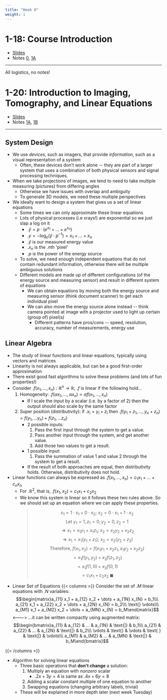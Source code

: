 ```yaml
---
title: "Week 0"
weight: 1
---
```




# 1-18: Course Introduction

- [Slides](https://eecs16a.org/lecture/Lecture0A_Slides.pdf)
- Notes [0](https://eecs16a.org/lecture/Note0.pdf), [1A](https://eecs16a.org/lecture/Note1A.pdf)

---

All logistics, no notes!

# 1-20: Introduction to Imaging, Tomography, and Linear Equations

- [Slides](https://eecs16a.org/lecture/Lecture0B_Slides.pdf)
- Notes [1A](https://eecs16a.org/lecture/Note1A.pdf), [1B](https://eecs16a.org/lecture/Note1B.pdf)

---

## System Design

- We use _devices_, such as imagers, that provide _information_, such as a visual representation of a system
    - Often, these devices don’t work alone -- they are part of a larger system that uses a combination of both physical sensors and signal processing techniques.
- When we take projections of images, we tend to need to take multiple measuring (pictures) from differing angles
    - Otherwise we have issues with overlap and ambiguity
    - To generate 3D models, we need these multiple perspectives
- We ideally want to design a system that gives us a set of linear equations
    - Some times we can only approximate these linear equations
    - Lots of physical processes (i.e xrays!) are exponential so we just slap a log on it
        - .$\hat y = p \cdot (e^{x_1} + \dots + e^{x_n})$
        - .$y = -\log_e (\hat y \cdot p^{-1}) = x_1 + \dots + x_n$
        - .$\hat y$ is our measured energy value
        - .$x_n$ is the .$n$th 'pixel'
        - .$p$ is the power of the energy source
    - To solve, we need enough independent equations that do not contain redundant information, otherwise there will be multiple ambiguous solutions
    - Different models are made up of different configurations (of the energy source and measuring sensor) and result in different system of equations
        - We can obtain equations by moving both the energy source and measuring sensor (think document scanner) to get each individual pixel
        - We can also move the energy source alone instead -- think camera pointed at image with a projector used to light up certain (group of) pixel(s)
            - Different patterns have pros/cons -- speed, resolution, accuracy, number of measurements, energy use

## Linear Algebra

- The study of linear functions and linear equations, typically using vectors and matrices
- Linearity is not always applicable, but can be a good first-order approximation
- There exist good fast algorithms to solve these problems (and lots of fun properties!)
- Consider .$f(x_1, \dots, x_n) : \mathbb{R}^n \to \mathbb{R}$; .$f$ is linear if the following hold...
    1. Homogeneity: .$f (\alpha x_1, \dots, \alpha x_n) = \alpha f(x_1, \dots, x_n)$
        - If I scale the input by a scalar (i.e. by a factor of 2) then the output should also scale by the same factor
    2. Super position (distributivity): if .$x_i = y_i + z_i$ then .$f(y_1 + z_1, \dots, y_n + z_n) = f(y_1, \dots y_n) + f(z_1, \dots z_n)$
        - 2 possible inputs:
            1. Pass the first input through the system to get a value.
            2. Pass another input through the system, and get another value.
            3. Add those two values to get a result.
        - 1 possible input:
            1. Pass the summation of value 1 and value 2 through the system to get a result.
        - If the result of both approaches are equal, then distributivity holds. Otherwise, distributivity does not hold.
- Linear functions can always be expressed as .$f(x_1, \dots, x_n) = c_1 x_1 + \dots + c_n x_n$
    - For .$\mathbb{R}^2$, that is, .$f(x_1, x_2) = c_1 x_1 + c_2 x_2$
    - We know this system is linear so it follows these two rules above. So we should set up an equation where we can apply these properties.
        > $$ x_1 = 1 \cdot x_1 + 0 \cdot x_2;\ x_2 = 0 \cdot x_1 + 1 \cdot x_2$$
        > $$\text{Let } y_1 = 1, z_1 = 0; y_2 = 0, z_2 = 1$$
        > $$ \Longrightarrow x_1 = x_1 y_1 + x_1 z_1;\ x_2 = x_2 y_2 + x_2 z_2$$
        > $$ \Longrightarrow x_1 = x_1 (y_1 + z_1);\ x_2 = x_2 (y_2 + z_2)$$
        > $$\text{Therefore, } f(x_1, x_2) = f(x_1 y_1 + x_2 z_1, x_1 y_2 + x_2 z_2)$$
        > $$= x_1f(y_1, y_2) + x_2f(z_1, z_2)$$
        > $$= x_1f(1, 0) + x_2f(0, 1)$$
        > $$= c_1 x_1 + c_2 x_2\ \blacksquare$$
- Linear Set of Equations
{{< columns >}}<!-- mathjax fix -->
Consider the set of .$M$ linear equations with .$N$ variables:
$$\begin{matrix}a_{11} x_1 + a_{12} x_2 + \dots + a_{1N} x_{N} = b_1\\\ a_{21} x_1 + a_{22} x_2 + \dots + a_{2N} x_{N} = b_2\\\ \text{} \vdots\\\ a_{M1} x_1 + a_{M2} x_2 + \dots + a_{MN} x_{N} = b_M\end{matrix}$$
<---><!-- mathjax fix -->
...it can be written compactly using augmented matrix:
$$\begin{bmatrix}a_{11} & a_{12} & ... & a_{1N} & \text{|} & b_1\\\ a_{21} & a_{22} & ... & a_{2N} & \text{|} & b_2\\\ \vdots & \text{} & \vdots & \text{ } & \text{|} & \vdots\\\ a_{M1} & a_{M2} & ... & a_{MN} & \text{|} & b_M\end{bmatrix}$$

{{< /columns >}}
- Algorithm for solving linear equations
    - Three basic operations that **don't change** a solution:
        1. Multiply an equation with _nonzero_ scalar
            - .$2x+3y=4$ is same as .$4x+6y=8$
        2. Adding a scalar constant multiple of one equation to another
        3. Swapping equations (changing arbitrary labels, trivial)
    - These will be explained in more depth later (next week Tuesday) 



